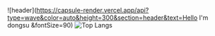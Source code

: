 ![header](https://capsule-render.vercel.app/api?type=wave&color=auto&height=300&section=header&text=Hello I'm dongsu &fontSize=90)
![Top Langs](https://github-readme-stats.vercel.app/api/top-langs/?username=anuraghazra&layout=compact)
